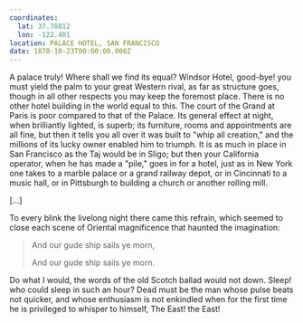 ```yaml
---
coordinates:
  lat: 37.78812
  lon: -122.401
location: PALACE HOTEL, SAN FRANCISCO
date: 1878-10-23T00:00:00.000Z
---
```


A palace truly! Where shall we find its equal? Windsor Hotel, good-bye! you must yield the palm to your great Western rival, as far as structure goes, though in all other respects you may keep the foremost place. There is no other hotel building in the world equal to this. The court of the Grand at Paris is poor compared to that of the Palace. Its general effect at night, when brilliantly lighted, is superb; its furniture, rooms and appointments are all fine, but then it tells you all over it was built to "whip all creation," and the millions of its lucky owner enabled him to triumph. It is as much in place in San Francisco as the Taj would be in Sligo; but then your California operator, when he has made a "pile," goes in for a hotel, just as in New York one takes to a marble palace or a grand railway depot, or in Cincinnati to a music hall, or in Pittsburgh to building a church or another rolling mill.

\[...\]

To every blink the livelong night there came this refrain, which seemed to close each scene of Oriental magnificence that haunted the imagination:

> And our gude ship sails ye morn,
>
> And our gude ship sails ye morn.

Do what I would, the words of the old Scotch ballad would not down. Sleep! who could sleep in such an hour? Dead must be the man whose pulse beats not quicker, and whose enthusiasm is not enkindled when for the first time he is privileged to whisper to himself, The East! the East!
